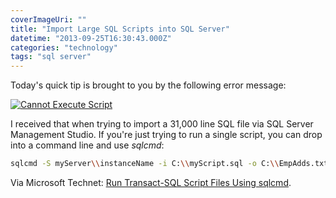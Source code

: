 ```yaml
---
coverImageUri: ""
title: "Import Large SQL Scripts into SQL Server"
datetime: "2013-09-25T16:30:43.000Z"
categories: "technology"
tags: "sql server"
---
```


Today's quick tip is brought to you by the following error message:

[![Cannot Execute Script](http://assets.brandonmartinez.com/brandonmartinez/2013/09/insufficient.png)](http://assets.brandonmartinez.com/brandonmartinez/2013/09/insufficient.png)

I received that when trying to import a 31,000 line SQL file via SQL Server Management Studio. If you're just trying to run a single script, you can drop into a command line and use _sqlcmd_:

```bash
sqlcmd -S myServer\\instanceName -i C:\\myScript.sql -o C:\\EmpAdds.txt
```

Via Microsoft Technet: [Run Transact-SQL Script Files Using sqlcmd](http://technet.microsoft.com/en-us/library/ms170572.aspx "Microsoft Technet | Run Transact-SQL Script Files Using sqlcmd").
